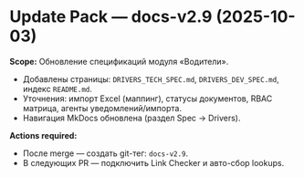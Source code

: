 # Update Pack — docs-v2.9 (2025-10-03)

**Scope:** Обновление спецификаций модуля «Водители».
- Добавлены страницы: `DRIVERS_TECH_SPEC.md`, `DRIVERS_DEV_SPEC.md`, индекс `README.md`.
- Уточнения: импорт Excel (маппинг), статусы документов, RBAC матрица, агенты уведомлений/импорта.
- Навигация MkDocs обновлена (раздел Spec → Drivers).

**Actions required:**
- После merge — создать git-тег: `docs-v2.9`.
- В следующих PR — подключить Link Checker и авто-сбор lookups.
